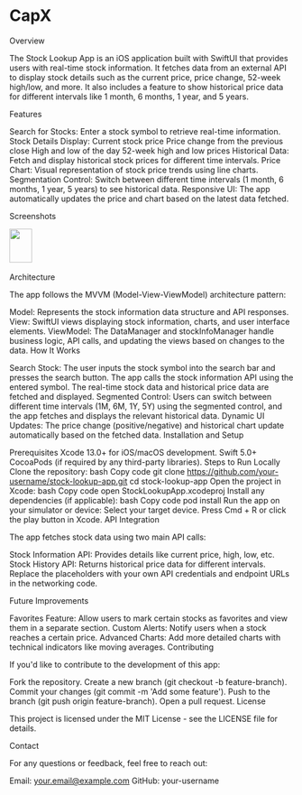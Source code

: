 # CapX
 
Overview

The Stock Lookup App is an iOS application built with SwiftUI that provides users with real-time stock information. It fetches data from an external API to display stock details such as the current price, price change, 52-week high/low, and more. It also includes a feature to show historical price data for different intervals like 1 month, 6 months, 1 year, and 5 years.

Features

Search for Stocks: Enter a stock symbol to retrieve real-time information.
Stock Details Display:
Current stock price
Price change from the previous close
High and low of the day
52-week high and low prices
Historical Data: Fetch and display historical stock prices for different time intervals.
Price Chart: Visual representation of stock price trends using line charts.
Segmentation Control: Switch between different time intervals (1 month, 6 months, 1 year, 5 years) to see historical data.
Responsive UI: The app automatically updates the price and chart based on the latest data fetched.

Screenshots


<!-- DARK MODE -->
<img src="https://github.com/user-attachments/assets/bdae2b0d-a35d-4e34-8813-9a86b9631005" width="40" height="60" />

<img src="https://github.com/user-attachments/assets/885d7dfc-648a-4e82-8cd9-1f8f1e9613f8" width="20" height="12" />

<img src="https://github.com/user-attachments/assets/73ee5496-75f1-496a-8be0-f12b1b9b378f" width="20" height="12" />

<img src="https://github.com/user-attachments/assets/fbe9f8f1-fe18-44e7-8093-69a4dd9df32a" width="20" height="12" />

<!-- LIGHT MODE -->
<img src="https://github.com/user-attachments/assets/4eb7b452-6f4e-4616-a77e-7956a4afd13c" width="20" height="12" />

<img src="https://github.com/user-attachments/assets/9c1a58c5-fe9e-495f-8146-54167314e7f8" width="20" height="12" />

<img src="https://github.com/user-attachments/assets/f1f43083-060e-47ce-b79b-5ba8fec74fe4" width="20" height="12" />


Architecture

The app follows the MVVM (Model-View-ViewModel) architecture pattern:

Model: Represents the stock information data structure and API responses.
View: SwiftUI views displaying stock information, charts, and user interface elements.
ViewModel: The DataManager and stockInfoManager handle business logic, API calls, and updating the views based on changes to the data.
How It Works

Search Stock: The user inputs the stock symbol into the search bar and presses the search button.
The app calls the stock information API using the entered symbol.
The real-time stock data and historical price data are fetched and displayed.
Segmented Control: Users can switch between different time intervals (1M, 6M, 1Y, 5Y) using the segmented control, and the app fetches and displays the relevant historical data.
Dynamic UI Updates: The price change (positive/negative) and historical chart update automatically based on the fetched data.
Installation and Setup

Prerequisites
Xcode 13.0+ for iOS/macOS development.
Swift 5.0+
CocoaPods (if required by any third-party libraries).
Steps to Run Locally
Clone the repository:
bash
Copy code
git clone https://github.com/your-username/stock-lookup-app.git
cd stock-lookup-app
Open the project in Xcode:
bash
Copy code
open StockLookupApp.xcodeproj
Install any dependencies (if applicable):
bash
Copy code
pod install
Run the app on your simulator or device:
Select your target device.
Press Cmd + R or click the play button in Xcode.
API Integration

The app fetches stock data using two main API calls:

Stock Information API: Provides details like current price, high, low, etc.
Stock History API: Returns historical price data for different intervals.
Replace the placeholders with your own API credentials and endpoint URLs in the networking code.

Future Improvements

Favorites Feature: Allow users to mark certain stocks as favorites and view them in a separate section.
Custom Alerts: Notify users when a stock reaches a certain price.
Advanced Charts: Add more detailed charts with technical indicators like moving averages.
Contributing

If you'd like to contribute to the development of this app:

Fork the repository.
Create a new branch (git checkout -b feature-branch).
Commit your changes (git commit -m 'Add some feature').
Push to the branch (git push origin feature-branch).
Open a pull request.
License

This project is licensed under the MIT License - see the LICENSE file for details.

Contact

For any questions or feedback, feel free to reach out:

Email: your.email@example.com
GitHub: your-username
